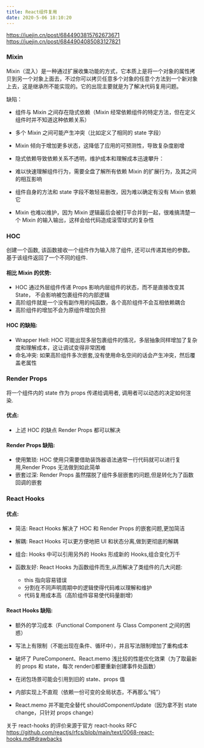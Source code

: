 ```yaml
---
title: React组件复用
date: 2020-5-06 18:10:20
---
```


https://juejin.cn/post/6844903815762673671
https://juejin.cn/post/6844904085083127821

### Mixin

Mixin（混入）是一种通过扩展收集功能的方式，它本质上是将一个对象的属性拷贝到另一个对象上面去，不过你可以拷贝任意多个对象的任意个方法到一个新对象上去，这是继承所不能实现的。它的出现主要就是为了解决代码复用问题。

缺陷：

- 组件与 Mixin 之间存在隐式依赖（Mixin 经常依赖组件的特定方法，但在定义组件时并不知道这种依赖关系）

- 多个 Mixin 之间可能产生冲突（比如定义了相同的 state 字段）

- Mixin 倾向于增加更多状态，这降低了应用的可预测性，导致复杂度剧增

- 隐式依赖导致依赖关系不透明，维护成本和理解成本迅速攀升：

- 难以快速理解组件行为，需要全盘了解所有依赖 Mixin 的扩展行为，及其之间的相互影响

- 组件自身的方法和 state 字段不敢轻易删改，因为难以确定有没有 Mixin 依赖它

- Mixin 也难以维护，因为 Mixin 逻辑最后会被打平合并到一起，很难搞清楚一个 Mixin 的输入输出，这样会给代码造成滚雪球式的复杂性

### HOC

创建一个函数, 该函数接收一个组件作为输入除了组件, 还可以传递其他的参数。基于该组件返回了一个不同的组件.

#### 相比 Mixin 的优势:

- HOC 通过外层组件传递 Props 影响内层组件的状态，而不是直接改变其 State， 不会影响被包裹组件的内部逻辑
- 高阶组件就是一个没有副作用的纯函数，各个高阶组件不会互相依赖耦合
- 高阶组件的增加不会为原组件增加负担

#### HOC 的缺陷:

- Wrapper Hell: HOC 可能出现多层包裹组件的情况，多层抽象同样增加了复杂度和理解成本，这让调试变得非常困难
- 命名冲突: 如果高阶组件多次嵌套,没有使用命名空间的话会产生冲突，然后覆盖老属性

### Render Props

将一个组件内的 state 作为 props 传递给调用者, 调用者可以动态的决定如何渲染.

#### 优点:

- 上述 HOC 的缺点 Render Props 都可以解决

#### Render Props 缺陷:

- 使用繁琐: HOC 使用只需要借助装饰器语法通常一行代码就可以进行复用,Render Props 无法做到如此简单
- 嵌套过深: Render Props 虽然摆脱了组件多层嵌套的问题,但是转化为了函数回调的嵌套

### React Hooks

#### 优点:

- 简洁: React Hooks 解决了 HOC 和 Render Props 的嵌套问题,更加简洁
- 解耦: React Hooks 可以更方便地把 UI 和状态分离,做到更彻底的解耦
- 组合: Hooks 中可以引用另外的 Hooks 形成新的 Hooks,组合变化万千
- 函数友好: React Hooks 为函数组件而生,从而解决了类组件的几大问题:

  - this 指向容易错误
  - 分割在不同声明周期中的逻辑使得代码难以理解和维护
  - 代码复用成本高（高阶组件容易使代码量剧增）

#### React Hooks 缺陷:

- 额外的学习成本（Functional Component 与 Class Component 之间的困惑）

- 写法上有限制（不能出现在条件、循环中），并且写法限制增加了重构成本

- 破坏了 PureComponent、React.memo 浅比较的性能优化效果（为了取最新的 props 和 state，每次 render()都要重新创建事件处函数）

- 在闭包场景可能会引用到旧的 state、props 值

- 内部实现上不直观（依赖一份可变的全局状态，不再那么“纯”）

- React.memo 并不能完全替代 shouldComponentUpdate（因为拿不到 state change，只针对 props change）

关于 react-hooks 的评价来源于官方 react-hooks RFC
https://github.com/reactjs/rfcs/blob/main/text/0068-react-hooks.md#drawbacks
